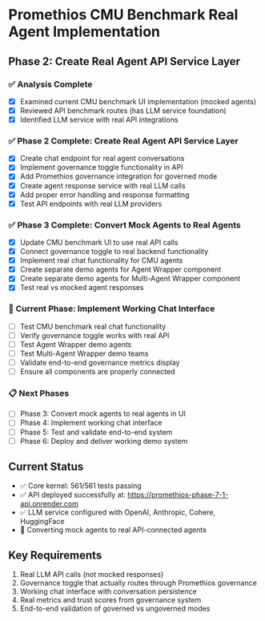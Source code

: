 # Promethios CMU Benchmark Real Agent Implementation

## Phase 2: Create Real Agent API Service Layer

### ✅ Analysis Complete
- [x] Examined current CMU benchmark UI implementation (mocked agents)
- [x] Reviewed API benchmark routes (has LLM service foundation)
- [x] Identified LLM service with real API integrations

### ✅ Phase 2 Complete: Create Real Agent API Service Layer
- [x] Create chat endpoint for real agent conversations
- [x] Implement governance toggle functionality in API
- [x] Add Promethios governance integration for governed mode
- [x] Create agent response service with real LLM calls
- [x] Add proper error handling and response formatting
- [x] Test API endpoints with real LLM providers

### ✅ Phase 3 Complete: Convert Mock Agents to Real Agents
- [x] Update CMU benchmark UI to use real API calls
- [x] Connect governance toggle to real backend functionality
- [x] Implement real chat functionality for CMU agents
- [x] Create separate demo agents for Agent Wrapper component
- [x] Create separate demo agents for Multi-Agent Wrapper component
- [x] Test real vs mocked agent responses

### 🔄 Current Phase: Implement Working Chat Interface
- [ ] Test CMU benchmark real chat functionality
- [ ] Verify governance toggle works with real API
- [ ] Test Agent Wrapper demo agents
- [ ] Test Multi-Agent Wrapper demo teams
- [ ] Validate end-to-end governance metrics display
- [ ] Ensure all components are properly connected

### 📋 Next Phases
- [ ] Phase 3: Convert mock agents to real agents in UI
- [ ] Phase 4: Implement working chat interface
- [ ] Phase 5: Test and validate end-to-end system
- [ ] Phase 6: Deploy and deliver working demo system

## Current Status
- ✅ Core kernel: 561/561 tests passing
- ✅ API deployed successfully at: https://promethios-phase-7-1-api.onrender.com
- ✅ LLM service configured with OpenAI, Anthropic, Cohere, HuggingFace
- 🔄 Converting mock agents to real API-connected agents

## Key Requirements
1. Real LLM API calls (not mocked responses)
2. Governance toggle that actually routes through Promethios governance
3. Working chat interface with conversation persistence
4. Real metrics and trust scores from governance system
5. End-to-end validation of governed vs ungoverned modes

